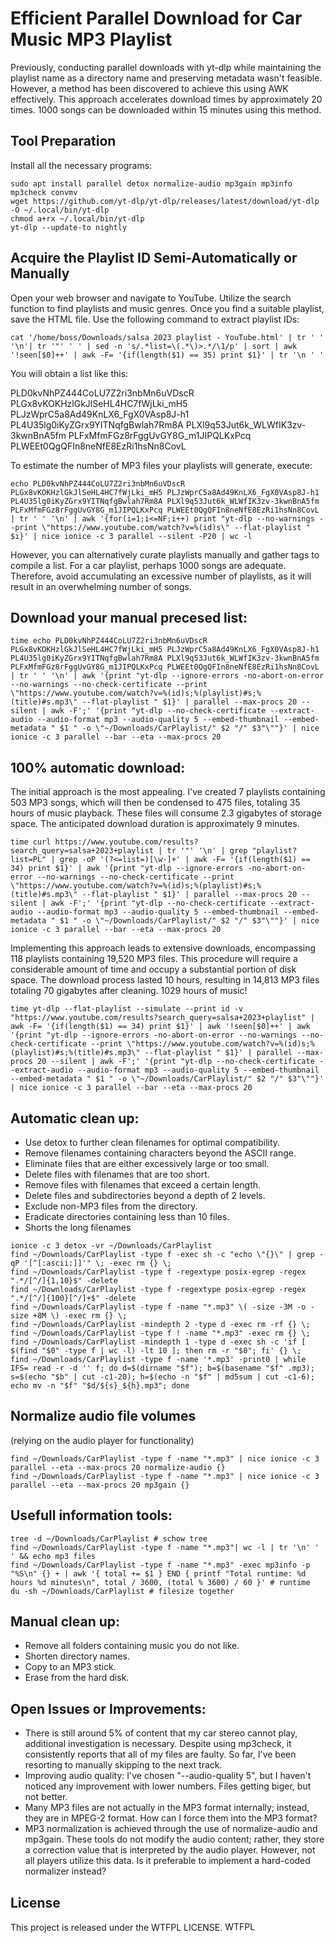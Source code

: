 # Efficient Parallel Download for Car Music MP3 Playlist

Previously, conducting parallel downloads with yt-dlp while maintaining the playlist name as a directory name and preserving metadata wasn't feasible. However, a method has been discovered to achieve this using AWK effectively. This approach accelerates download times by approximately 20 times. 1000 songs can be downloaded within 15 minutes using this method.

## Tool Preparation
Install all the necessary programs:
```shell
sudo apt install parallel detox normalize-audio mp3gain mp3info mp3check convmv
wget https://github.com/yt-dlp/yt-dlp/releases/latest/download/yt-dlp -O ~/.local/bin/yt-dlp
chmod a+rx ~/.local/bin/yt-dlp 
yt-dlp --update-to nightly
```
## Acquire the Playlist ID Semi-Automatically or Manually
Open your web browser and navigate to YouTube.
Utilize the search function to find playlists and music genres.
Once you find a suitable playlist, save the HTML file.
Use the following command to extract playlist IDs:
```shell
cat '/home/boss/Downloads/salsa 2023 playlist - YouTube.html' | tr ' ' '\n'| tr '"' ' ' | sed -n 's/.*list=\(.*\)>.*/\1/p' | sort | awk '!seen[$0]++' | awk -F= '{if(length($1) == 35) print $1}' | tr '\n ' '
```
You will obtain a list like this:

PLD0kvNhPZ444CoLU7Z2ri3nbMn6uVDscR PLGx8vKOKHzlGkJlSeHL4HC7fWjLki_mH5 PLJzWprC5a8Ad49KnLX6_FgX0VAsp8J-h1 PL4U35lg0iKyZGrx9YITNqfgBwlah7Rm8A PLXl9q53Jut6k_WLWfIK3zv-3kwnBnA5fm PLFxMfmFGz8rFggUvGY8G_m1JIPQLKxPcq PLWEEt0QgQFIn8neNfE8EzRi1hsNn8CovL

To estimate the number of MP3 files your playlists will generate, execute:
```shell
echo PLD0kvNhPZ444CoLU7Z2ri3nbMn6uVDscR PLGx8vKOKHzlGkJlSeHL4HC7fWjLki_mH5 PLJzWprC5a8Ad49KnLX6_FgX0VAsp8J-h1 PL4U35lg0iKyZGrx9YITNqfgBwlah7Rm8A PLXl9q53Jut6k_WLWfIK3zv-3kwnBnA5fm PLFxMfmFGz8rFggUvGY8G_m1JIPQLKxPcq PLWEEt0QgQFIn8neNfE8EzRi1hsNn8CovL | tr ' ' '\n' | awk '{for(i=1;i<=NF;i++) print "yt-dlp --no-warnings --print \"https://www.youtube.com/watch?v=%(id)s\" --flat-playlist " $i}' | nice ionice -c 3 parallel --silent -P20 | wc -l
```
However, you can alternatively curate playlists manually and gather tags to compile a list. For a car playlist, perhaps 1000 songs are adequate. Therefore, avoid accumulating an excessive number of playlists, as it will result in an overwhelming number of songs.

## Download your manual precesed list:
```shell
time echo PLD0kvNhPZ444CoLU7Z2ri3nbMn6uVDscR PLGx8vKOKHzlGkJlSeHL4HC7fWjLki_mH5 PLJzWprC5a8Ad49KnLX6_FgX0VAsp8J-h1 PL4U35lg0iKyZGrx9YITNqfgBwlah7Rm8A PLXl9q53Jut6k_WLWfIK3zv-3kwnBnA5fm PLFxMfmFGz8rFggUvGY8G_m1JIPQLKxPcq PLWEEt0QgQFIn8neNfE8EzRi1hsNn8CovL | tr ' ' '\n' | awk '{print "yt-dlp --ignore-errors -no-abort-on-error --no-warnings --no-check-certificate --print \"https://www.youtube.com/watch?v=%(id)s;%(playlist)#s;%(title)#s.mp3\" --flat-playlist " $1}' | parallel --max-procs 20 --silent | awk -F';' '{print "yt-dlp --no-check-certificate --extract-audio --audio-format mp3 --audio-quality 5 --embed-thumbnail --embed-metadata " $1 " -o \"~/Downloads/CarPlaylist/" $2 "/" $3"\""}' | nice ionice -c 3 parallel --bar --eta --max-procs 20
```
## 100% automatic download:

The initial approach is the most appealing. I've created 7 playlists containing 503 MP3 songs, which will then be condensed to 475 files, totaling 35 hours of music playback. These files will consume 2.3 gigabytes of storage space. The anticipated download duration is approximately 9 minutes.
```shell
time curl https://www.youtube.com/results?search_query=salsa+2023+playlist | tr '"' '\n' | grep "playlist?list=PL" | grep -oP '(?<=list=)[\w-]+' | awk -F= '{if(length($1) == 34) print $1}' | awk '{print "yt-dlp --ignore-errors -no-abort-on-error --no-warnings --no-check-certificate --print \"https://www.youtube.com/watch?v=%(id)s;%(playlist)#s;%(title)#s.mp3\" --flat-playlist " $1}' | parallel --max-procs 20 --silent | awk -F';' '{print "yt-dlp --no-check-certificate --extract-audio --audio-format mp3 --audio-quality 5 --embed-thumbnail --embed-metadata " $1 " -o \"~/Downloads/CarPlaylist/" $2 "/" $3"\""}' | nice ionice -c 3 parallel --bar --eta --max-procs 20
```
Implementing this approach leads to extensive downloads, encompassing 118 playlists containing 19,520 MP3 files. This procedure will require a considerable amount of time and occupy a substantial portion of disk space. The download process lasted 10 hours, resulting in 14,813 MP3 files totaling 70 gigabytes after cleaning. 1029 hours of music!
```shell
time yt-dlp --flat-playlist --simulate --print id -v "https://www.youtube.com/results?search_query=salsa+2023+playlist" | awk -F= '{if(length($1) == 34) print $1}' | awk '!seen[$0]++' | awk '{print "yt-dlp --ignore-errors -no-abort-on-error --no-warnings --no-check-certificate --print \"https://www.youtube.com/watch?v=%(id)s;%(playlist)#s;%(title)#s.mp3\" --flat-playlist " $1}' | parallel --max-procs 20 --silent | awk -F';' '{print "yt-dlp --no-check-certificate --extract-audio --audio-format mp3 --audio-quality 5 --embed-thumbnail --embed-metadata " $1 " -o \"~/Downloads/CarPlaylist/" $2 "/" $3"\""}' | nice ionice -c 3 parallel --bar --eta --max-procs 20
```
## Automatic clean up:
- Use detox to further clean filenames for optimal compatibility.
- Remove filenames containing characters beyond the ASCII range.
- Eliminate files that are either excessively large or too small.
- Delete files with filenames that are too short.
- Remove files with filenames that exceed a certain length.
- Delete files and subdirectories beyond a depth of 2 levels.
- Exclude non-MP3 files from the directory.
- Eradicate directories containing less than 10 files.
- Shorts the long filenames
```shell
ionice -c 3 detox -vr ~/Downloads/CarPlaylist
find ~/Downloads/CarPlaylist -type f -exec sh -c "echo \"{}\" | grep -qP '[^[:ascii:]]'" \; -exec rm {} \;
find ~/Downloads/CarPlaylist -type f -regextype posix-egrep -regex ".*/[^/]{1,10}$" -delete
find ~/Downloads/CarPlaylist -type f -regextype posix-egrep -regex ".*/[^/]{100}[^/]+$" -delete
find ~/Downloads/CarPlaylist -type f -name "*.mp3" \( -size -3M -o -size +8M \) -exec rm {} \;
find ~/Downloads/CarPlaylist -mindepth 2 -type d -exec rm -rf {} \;
find ~/Downloads/CarPlaylist -type f ! -name "*.mp3" -exec rm {} \;
find ~/Downloads/CarPlaylist -mindepth 1 -type d -exec sh -c 'if [ $(find "$0" -type f | wc -l) -lt 10 ]; then rm -r "$0"; fi' {} \;
find ~/Downloads/CarPlaylist -type f -name '*.mp3' -print0 | while IFS= read -r -d '' f; do d=$(dirname "$f"); b=$(basename "$f" .mp3); s=$(echo "$b" | cut -c1-20); h=$(echo -n "$f" | md5sum | cut -c1-6); echo mv -n "$f" "$d/${s}_${h}.mp3"; done
```
## Normalize audio file volumes
(relying on the audio player for functionality)
```shell
find ~/Downloads/CarPlaylist -type f -name "*.mp3" | nice ionice -c 3 parallel --eta --max-procs 20 normalize-audio {}
find ~/Downloads/CarPlaylist -type f -name "*.mp3" | nice ionice -c 3 parallel --eta --max-procs 20 mp3gain {}
```
## Usefull information tools:
```shell
tree -d ~/Downloads/CarPlaylist # schow tree
find ~/Downloads/CarPlaylist -type f -name "*.mp3"| wc -l | tr '\n' ' ' && echo mp3 files
find ~/Downloads/CarPlaylist -type f -name "*.mp3" -exec mp3info -p "%S\n" {} + | awk '{ total += $1 } END { printf "Total runtime: %d hours %d minutes\n", total / 3600, (total % 3600) / 60 }' # runtime
du -sh ~/Downloads/CarPlaylist # filesize together
```
## Manual clean up: 
- Remove all folders containing music you do not like.
- Shorten directory names.
- Copy to an MP3 stick.
- Erase from the hard disk.
 
## Open Issues or Improvements:
- There is still around 5% of content that my car stereo cannot play, additional investigation is necessary. Despite using mp3check, it consistently reports that all of my files are faulty. So far, I've been resorting to manually skipping to the next track.
- Improving audio quality: I've chosen "--audio-quality 5", but I haven't noticed any improvement with lower numbers. Files getting biger, but not better.
- Many MP3 files are not actually in the MP3 format internally; instead, they are in MPEG-2 format. How can I force them into the MP3 format?
- MP3 normalization is achieved through the use of normalize-audio and mp3gain. These tools do not modify the audio content; rather, they store a correction value that is interpreted by the audio player. However, not all players utilize this data. Is it preferable to implement a hard-coded normalizer instead?


## License
This project is released under the WTFPL LICENSE.
<a href="http://www.wtfpl.net/"><img src="http://www.wtfpl.net/wp-content/uploads/2012/12/wtfpl-badge-4.png" width="80" height="15" alt="WTFPL" /></a>
